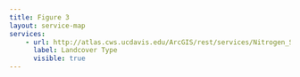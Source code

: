 ```yaml
---
title: Figure 3
layout: service-map
services: 
    - url: http://atlas.cws.ucdavis.edu/ArcGIS/rest/services/Nitrogen_Sources_and_Loading_to_Groundwater_TR2/Fig02_and_Fig32_CAML_2010_Land_Cover/MapServer 
      label: Landcover Type
      visible: true
---
```

